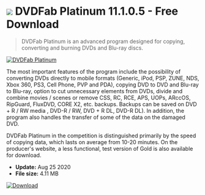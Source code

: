 # ![](https://cdn.softexe.net/static/icon/c/dvdfab-platinum-8151.png) DVDFab Platinum 11.1.0.5 - Free Download

> DVDFab Platinum is an advanced program designed for copying, converting and burning DVDs and Blu-ray discs.

[![DVDFab Platinum](https://gallery.dpcdn.pl/imgc/Tools/240/g_-_420x350_1.5_-_x20170912220501_0.png)](https://softexe.net/win/system/cd-dvd/dvdfab-platinum:hpep.html)

The most important features of the program include the possibility of converting DVDs directly to mobile formats (Generic, iPod, PSP, ZUNE, NDS, Xbox 360, PS3, Cell Phone, PVP and PDA), copying DVD to DVD and Blu-ray to Blu-ray, option to cut unnecessary elements from DVDs, divide and combine movies / scenes or remove CSS, RC, RCE, APS, UOPs, ARccOS, RipGuard, FluxDVD, CORE X2, etc. backups. Backups can be saved on DVD + R / RW media , DVD-R / RW, DVD + R DL, DVD-R DL). In addition, the program also handles the transfer of some of the data on the damaged DVD.
 
 DVDFab Platinum in the competition is distinguished primarily by the speed of copying data, which lasts on average from 10-20 minutes. On the producer's website, a less functional, test version of Gold is also available for download.


- **Update:** Aug 25 2020
- **File size:** 4.11 MB

[![Download](https://cdn.softexe.net/static/img/download.png)](https://softexe.net/win/system/cd-dvd/dvdfab-platinum:hpep.html)

